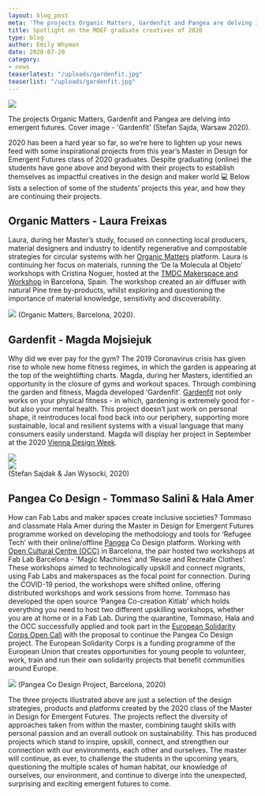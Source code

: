 ```yaml
---
layout: blog_post
meta: 'The projects Organic Matters, Gardenfit and Pangea are delving into emergent futures.'
title: Spotlight on the MDEF graduate creatives of 2020
type: blog
author: Emily Whyman
date: 2020-07-20
category:
- news
teaserlatest: "/uploads/gardenfit.jpg"
teaserlist: "/uploads/gardenfit.jpg"
---
```




![](/uploads/gardenfit.jpg)

The projects Organic Matters, Gardenfit and Pangea are delving into emergent futures. Cover image - 'Gardenfit' (Stefan Sajda, Warsaw 2020). 


2020 has been a hard year so far, so we’re here to lighten up your news feed with some inspirational projects from this year’s Master in Design for Emergent Futures class of 2020 graduates. Despite graduating (online) the students have gone above and beyond with their projects to establish themselves as impactful creatives in the design and maker world 💻 Below lists a selection of some of the students’ projects this year, and how they are continuing their projects.




## Organic Matters - Laura Freixas

Laura, during her Master’s study, focused on connecting local producers, material designers and industry to identify regenerative and compostable strategies for circular systems with her [Organic Matters](https://laurafreixas.gitlab.io/laura.freixas/-/organicmatters.html) platform. Laura is continuing her focus on materials, running the ‘De la Molecula al Objeto’ workshops with Cristina Noguer, hosted at the [TMDC Makerspace and Workshop](https://www.tmdc.es/casaldestiutalleres/de-la-molcula-al-objeto?fbclid=IwAR3dofIj23MQuQ2BycFOPh-Ki4QUplZHliweeEdGJSQ_dBDZcMCyYUisHck) in Barcelona, Spain. The workshop created an air diffuser with natural Pine tree by-products, whilst exploring and questioning the importance of material knowledge, sensitivity and discoverability. 


![](/uploads/organic-matters.jpg)
(Organic Matters, Barcelona, 2020).




## Gardenfit - Magda Mojsiejuk

Why did we ever pay for the gym? The 2019 Coronavirus crisis has given rise to whole new home fitness regimes, in which the garden is appearing at the top of the weightlifting charts. Magda, during her Masters, identified an opportunity in the closure of gyms and workout spaces. Through combining the garden and fitness, Magda developed ‘Gardenfit’. [Gardenfit](https://magdalenamojsiejuk.gitlab.io/magdalenamojsiejuk/gardenfit/gardenfit.html) not only works on your physical fitness - in which, gardening is extremely good for - but also your mental health. This project doesn’t just work on personal shape, it reintroduces local food back into our periphery, supporting more sustainable, local and resilient systems with a visual language that many consumers easily understand. Magda will display her project in September at the 2020 [Vienna Design Week](https://www.viennadesignweek.at/en/info/about/).



<div class="row">
  <div class="col-6">
    <img src="/uploads/gardenfit-1.png">
  </div>
  <div class="col-6">
    <img src="/uploads/gardenfit-2.png">
  </div>
</div>
(Stefan Sajdak & Jan Wysocki, 2020)




## Pangea Co Design - Tommaso Salini & Hala Amer

How can Fab Labs and maker spaces create inclusive societies? Tommaso and classmate Hala Amer during the Master in Design for Emergent Futures programme worked on developing the methodology and tools for ‘Refugee Tech’ with their online/offline [Pangea](https://sprout-bagpipe-kn4n.squarespace.com/) Co Design platform.  Working with [Open Cultural Centre (OCC)](https://openculturalcenter.org/cultural-centers/) in Barcelona, the pair hosted two workshops at Fab Lab Barcelona - ‘Magic Machines’ and ‘Reuse and Recreate Clothes’. These workshops aimed to technologically upskill and connect migrants, using Fab Labs and makerspaces as the focal point for connection. During the COVID-19 period, the workshops were shifted online, offering distributed workshops and work sessions from home. Tommaso has developed the open source ‘Pangea Co-creation Kitlab’ which holds everything you need to host two different upskilling workshops, whether you are at home or in a Fab Lab. During the quarantine, Tommaso, Hala and the OCC successfully applied and took part in the [European Solidarity Corps Open Call](https://europa.eu/youth/solidarity_en) with the proposal to continue the Pangea Co Design project. The European Solidarity Corps is a funding programme of the European Union that creates opportunities for young people to volunteer, work, train and run their own solidarity projects that benefit communities around Europe.  


![](/uploads/pangea-1.jpg)
(Pangea Co Design Project, Barcelona, 2020)


The three projects illustrated above are just a selection of the design strategies, products and platforms created by the 2020 class of the Master in Design for Emergent Futures. The projects reflect the diversity of approaches taken from within the master, combining taught skills with personal passion and an overall outlook on sustainability. This has produced projects which stand to inspire, upskill, connect, and strengthen our connection with our environments, each other and ourselves. The master will continue, as ever, to challenge the students in the upcoming years, questioning the multiple scales of human habitat, our knowledge of ourselves, our environment, and continue to diverge into the unexpected, surprising and exciting emergent futures to come.


